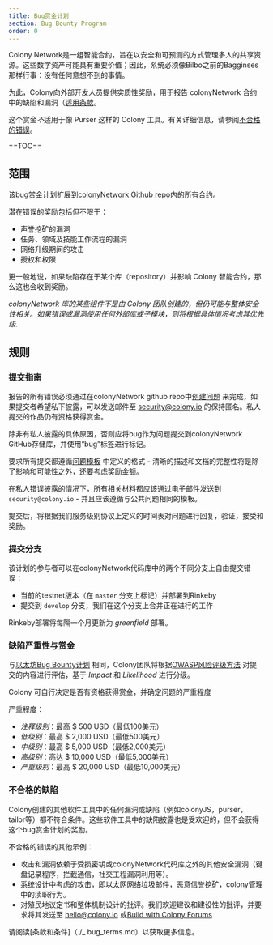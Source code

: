 ```yaml
---
title: Bug赏金计划
section: Bug Bounty Program
order: 0
---
```


Colony Network是一组智能合约，旨在以安全和可预测的方式管理多人的共享资源。这些数字资产可能具有重要价值；因此，系统必须像Bilbo之前的Bagginses那样行事：没有任何意想不到的事情。

为此，Colony向外部开发人员提供实质性奖励，用于报告 colonyNetwork 合约中的缺陷和漏洞（[适用条款](https://docs.colony.io/colonynetwork/bug-bounty-program-terms-and-conditions)。

这个赏金*不*适用于像 Purser 这样的 Colony 工具。有关详细信息，请参阅[不合格的错误](https://docs.colony.io/colonynetwork/bug-bounty-program-overview/#ineligible-bugs)。

==TOC==

## 范围

该bug赏金计划扩展到[colonyNetwork Github repo](https://github.com/JoinColony/colonyNetwork)内的所有合约。

潜在错误的奖励包括但不限于：
* 声誉挖矿的漏洞
* 任务、领域及技能工作流程的漏洞
* 网络升级期间的攻击
* 授权和权限

更一般地说，如果缺陷存在于某个库（repository）并影响 Colony 智能合约，那么这也会收到奖励。

_colonyNetwork 库的某些组件不是由 Colony 团队创建的，但仍可能与整体安全性相关。如果错误或漏洞使用任何外部库或子模块，则将根据具体情况考虑其优先级._

## 规则

### 提交指南

报告的所有错误必须通过在colonyNetwork github repo中[创建问题](https://github.com/JoinColony/colonyNetwork/issues/new) 来完成，如果提交者希望私下披露，可以发送邮件至 security@colony.io 的保持匿名。私人提交的作品仍有资格获得赏金。

除非有私人披露的具体原因，否则应将bug作为问题提交到colonyNetwork GitHub存储库，并使用“bug”标签进行标记。

要求所有提交都遵循[问题模板](https://github.com/JoinColony/colonyNetwork/blob/develop/docs/ISSUE_TEMPLATE.md) 中定义的格式 - 清晰的描述和文档的完整性将是除了影响和可能性之外，还要考虑奖励金额。

在私人错误披露的情况下，所有相关材料都应该通过电子邮件发送到 `security@colony.io`  - 并且应该遵循与公共问题相同的模板。

提交后，将根据我们服务级别协议上定义的时间表对问题进行回复，验证，接受和奖励。


### 提交分支

该计划的参与者可以在colonyNetwork代码库中的两个不同分支上自由提交错误：
* 当前的testnet版本（在 `master` 分支上标记）并部署到Rinkeby
* 提交到 `develop` 分支，我们在这个分支上合并正在进行的工作

Rinkeby部署将每隔一个月更新为 _greenfield_ 部署。

### 缺陷严重性与赏金

与[以太坊Bug Bounty计划](https://bounty.ethereum.org/) 相同，Colony团队将根据[OWASP风险评级方法](https://www.owasp.org/index.php/OWASP_Risk_Rating_Methodology) 对提交的内容进行评估，基于 _Impact_ 和 _Likelihood_ 进行分级。

Colony 可自行决定是否有资格获得赏金，并确定问题的严重程度

严重程度：

* *注释级别*：最高 $ 500 USD（最低100美元）
* *低级别*：最高 $ 2,000 USD（最低500美元）
* *中级别*：最高 $ 5,000 USD（最低2,000美元）
* *高级别*：高达 $ 10,000 USD（最低5,000美元）
* *严重级别*：最高 $ 20,000 USD（最低10,000美元）

### 不合格的缺陷

Colony创建的其他软件工具中的任何漏洞或缺陷（例如colonyJS，purser，tailor等）都不符合条件。这些软件工具中的缺陷披露也是受欢迎的，但不会获得这个bug赏金计划的奖励。

不合格的错误的其他示例：
* 攻击和漏洞依赖于受损密钥或colonyNetwork代码库之外的其他安全漏洞（键盘记录程序，拦截通信，社交工程漏洞利用等）。
* 系统设计中考虑的攻击，即以太网网络垃圾邮件，恶意信誉挖矿，colony管理中的渎职行为。
* 对殖民地议定书和整体机制设计的批评。我们欢迎建议和建设性的批评，并要求将其发送至 hello@colony.io 或[Build with Colony Forums](https://build.colony.io/)

请阅读[条款和条件]（./_ bug_terms.md）以获取更多信息。

